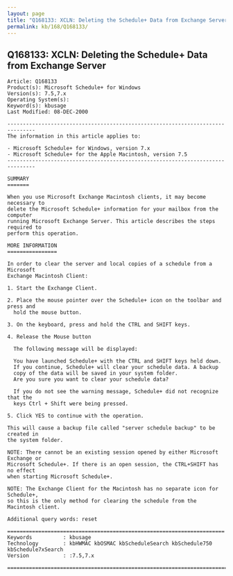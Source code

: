 ```yaml
---
layout: page
title: "Q168133: XCLN: Deleting the Schedule+ Data from Exchange Server"
permalink: kb/168/Q168133/
---
```


## Q168133: XCLN: Deleting the Schedule+ Data from Exchange Server

	Article: Q168133
	Product(s): Microsoft Schedule+ for Windows
	Version(s): 7.5,7.x
	Operating System(s): 
	Keyword(s): kbusage
	Last Modified: 08-DEC-2000
	
	-------------------------------------------------------------------------------
	The information in this article applies to:
	
	- Microsoft Schedule+ for Windows, version 7.x 
	- Microsoft Schedule+ for the Apple Macintosh, version 7.5 
	-------------------------------------------------------------------------------
	
	SUMMARY
	=======
	
	When you use Microsoft Exchange Macintosh clients, it may become necessary to
	delete the Microsoft Schedule+ information for your mailbox from the computer
	running Microsoft Exchange Server. This article describes the steps required to
	perform this operation.
	
	MORE INFORMATION
	================
	
	In order to clear the server and local copies of a schedule from a Microsoft
	Exchange Macintosh Client:
	
	1. Start the Exchange Client.
	
	2. Place the mouse pointer over the Schedule+ icon on the toolbar and press and
	  hold the mouse button.
	
	3. On the keyboard, press and hold the CTRL and SHIFT keys.
	
	4. Release the Mouse button
	
	  The following message will be displayed:
	
	  You have launched Schedule+ with the CTRL and SHIFT keys held down.
	  If you continue, Schedule+ will clear your schedule data. A backup
	  copy of the data will be saved in your system folder.
	  Are you sure you want to clear your schedule data?
	
	  If you do not see the warning message, Schedule+ did not recognize that the
	  keys Ctrl + Shift were being pressed.
	
	5. Click YES to continue with the operation.
	
	This will cause a backup file called "server schedule backup" to be created in
	the system folder.
	
	NOTE: There cannot be an existing session opened by either Microsoft Exchange or
	Microsoft Schedule+. If there is an open session, the CTRL+SHIFT has no effect
	when starting Microsoft Schedule+.
	
	NOTE: The Exchange Client for the Macintosh has no separate icon for Schedule+,
	so this is the only method for clearing the schedule from the Macintosh client.
	
	Additional query words: reset
	
	======================================================================
	Keywords          : kbusage 
	Technology        : kbHWMAC kbOSMAC kbScheduleSearch kbSchedule750 kbSchedule7xSearch
	Version           : :7.5,7.x
	
	=============================================================================
	
